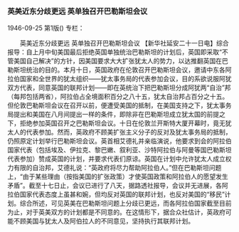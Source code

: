 ### 英美近东分歧更远  英单独召开巴勒斯坦会议

1946-09-25
第1版()
专栏：

　　英美近东分歧更远
    英单独召开巴勒斯坦会议
    【新华社延安二十一日电】综合报导：自上月中旬美国最后拒绝英国单独统治巴勒斯坦的计划后，英国即采取“不管美国自己解决”的方针，因美国要求大大扩张犹太人的势力，以达推翻英国在巴勒斯坦统治的目的。本月十日，英国政府在伦敦召开巴勒斯坦会议，邀请中东各阿拉伯国家和全世界的犹太组织——犹太事务局的代表参加会议，目的系欲说服阿犹双方代表，同意英国的联邦计划——即在英统治下把巴勒斯坦分成阿犹两“自治”邦（每邦包括两省），阿拉伯占全境面积百分之八十五，犹太自治邦占百分之十五。但伦敦巴勒斯坦会议在召开以前，便遭受美国的抵制，在美国支持之下，犹太事务局提出和美国在八月间提出一样的条件，即除非在巴勒斯坦成立犹太国的前提之下，拒绝参加英国召开之巴勒斯坦会议。十日在伦敦兰开斯特大厦开幕时，竟无犹太人的代表参加。然而，英政府不顾美扩张主义分子的反对及犹太事务局的抵制，仍照原定计划举行巴勒斯坦会议。英首相艾德礼并亲临演说，他要求到会的阿拉伯国家代表（包括埃及、伊拉克、黎巴嫩、叙利亚、沙特阿拉伯与阿曼等国巴勒斯坦代表参加）赞成英国的计划，并要求代表们原谅。英国在计划中允许犹太人成立权力有限的自治邦，艾德礼说：“英政府将尽力帮助阿拉伯人。”但在巴勒斯坦问题上，“由于某些理由（按指美国的扩张政策）才使英国政策和阿拉伯人的愿望发生矛盾”。截至十七日止，会议已进行了八天，据路透社报导，会议并无进展，各阿拉伯国家代表态度上虽甚和婉，但均反对英国的联邦计划，也反对美国的“移民”计划。综合所述，可见英美在巴勒斯坦问题上分歧已更远，而各阿拉伯国家截至目前为止，对于英美双方的计划都是不同意的。在这情形下，据合众社估计，英政府可能不顾美国与犹太人及阿伯拉人的不同意见，坚持执行其联邦计划。
